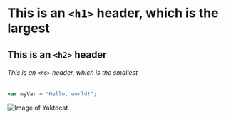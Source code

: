 # This is an `<h1>` header, which is the largest

## This is an `<h2>` header

###### This is an `<h6>` header, which is the smallest
``` javascript
var myVar = "Hello, world!";
```
![Image of Yaktocat](https://octodex.github.com/images/yaktocat.png) 
